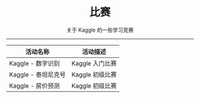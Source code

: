 # <center>比赛</center>
<center>关于 Kaggle 的一些学习竞赛</center>

---

| 活动名称 | 活动描述 |
| --- | --- |
| Kaggle - 数字识别 | Kaggle 入门比赛 |
| Kaggle - 泰坦尼克号 | Kaggle 初级比赛 |
| Kaggle - 房价预测 | Kaggle 初级比赛 |
